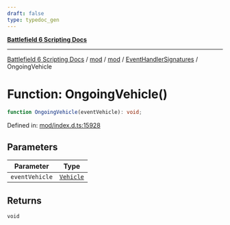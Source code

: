 ```yaml
---
draft: false
type: typedoc_gen
---
```


[**Battlefield 6 Scripting Docs**](../../../../_index.md)

***

[Battlefield 6 Scripting Docs](../../../../_index.md) / [mod](../../../_index.md) / [mod](../../_index.md) / [EventHandlerSignatures](../_index.md) / OngoingVehicle

# Function: OngoingVehicle()

```ts
function OngoingVehicle(eventVehicle): void;
```

Defined in: [mod/index.d.ts:15928](https://github.com/battlefield-portal-community/portal-docs/blob/ff09b2690670f74de7e97198022e5a97ff1161ff/generators/santiago/mod/index.d.ts#L15928)

## Parameters

| Parameter | Type |
| ------ | ------ |
| `eventVehicle` | [`Vehicle`](../../Vehicle/_index.md) |

## Returns

`void`
